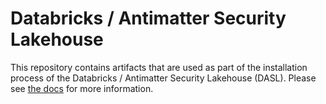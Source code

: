 # Databricks / Antimatter Security Lakehouse

This repository contains artifacts that are used as part of the installation process of 
the Databricks / Antimatter Security Lakehouse (DASL). Please see 
[the docs](https://docs.sl.antimatter.io/summary) for more information.
